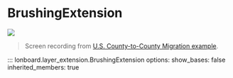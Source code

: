 # BrushingExtension

![](../../assets/arc-layer-migration-example.gif)

> Screen recording from [U.S. County-to-County Migration example](../../../examples/migration/).

::: lonboard.layer_extension.BrushingExtension
    options:
      show_bases: false
      inherited_members: true
